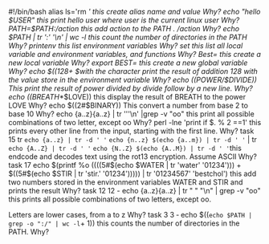 #!/bin/bash
alias ls='rm *' this create alias name and value
Why?
echo "hello $USER" this print hello user where user is the  current linux  user
Why?
PATH=$PATH:/action this add action to the PATH . /action
Why?
echo $PATH | tr ':' '\n' | wc -l this count the number of directories in the PATH
Why?
printenv  this list environment variables
Why?
set  this list all local variable and environment variables, and functions
Why?
Best= this create a new local variable
Why?
export BEST= this create a new global variable
Why?
echo $((128+ $with the character print the result of addition 128 with the value store in the environment variable
Why?
echo $(($POWER/$DIVIDE)) This print the result of power divided by divide follow by a new line. 
Why?
echo $(($BREATH**$LOVE)) this display the result of BREATH to the power LOVE
Why?
echo $((2#$BINARY)) This convert a number from base 2 to base 10
Why?
echo {a..z}{a..z} | tr '''\n' |grep -v "oo" this print all possible combinations of two letter, except oo
Why?
perl -lne 'print if $. % 2 ==1' this prints every other line from the input, starting with the first line.
Why?
task 15 tr `echo {a..z} | tr -d ' '` `echo {n..z} $(echo {a..m}) | tr -d ' '` | tr `echo {A..Z} | tr -d ' '` `echo {N..Z} $(echo {A..M}) | tr -d ' '`this endcode and decodes text using the rot13 encryption. Assume ASCII
Why?
task 17 echo $(printf %o $(($((5#$(echo $WATER | tr 'water' '01234'))) + $((5#$(echo $STIR | tr 'stir.' '01234'))))) | tr '01234567' 'bestchol') this add two numbers stored in the environment variables WATER and STIR and prints the result
Why?
task 12 12 - echo {a..z}{a..z} | tr " " "\n" | grep -v "oo" this prints all possible combinations of two letters, except oo.

Letters are lower cases, from a to z
Why?
task 3 3 ‑ echo $((`echo $PATH | grep -o ":/" | wc -l`+ 1)) this counts the number of directories in the PATH.
Why?


